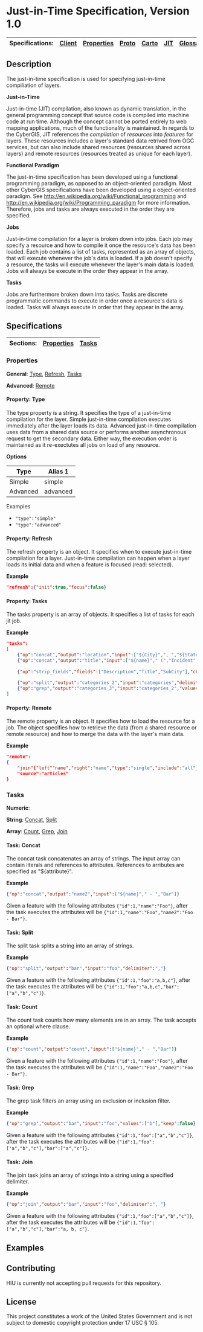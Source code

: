 Just-in-Time Specification, Version 1.0
================

| Specifications: | [Client](https://github.com/state-hiu/cybergis-client-spec/blob/master/1.0/README.md) | [Properties](https://github.com/state-hiu/cybergis-client-spec/blob/master/1.0/cybergis-client-spec-properties-1.0.md) | [Proto](https://github.com/state-hiu/cybergis-client-spec/blob/master/1.0/cybergis-client-spec-proto-1.0.md) | [Carto](https://github.com/state-hiu/cybergis-client-spec/blob/master/1.0/cybergis-client-spec-carto-1.0.md) | [JIT](https://github.com/state-hiu/cybergis-client-spec/blob/master/1.0/cybergis-client-spec-jit-1.0.md) | [Glossaries](https://github.com/state-hiu/cybergis-client-spec/blob/master/1.0/cybergis-client-spec-glossary-1.0.md) | [Bookmarks](https://github.com/state-hiu/cybergis-client-spec/blob/master/1.0/cybergis-client-spec-bookmarks-1.0.md) |
| ---- |  ---- |  ---- |  ---- |  ---- |  ---- |   ---- |   ---- |

## Description

The just-in-time specification is used for specifying just-in-time compiliation of layers.

**Just-in-Time**

Just-in-time (JIT) compilation, also known as dynamic translation, in the general programming concept that source code is compiled into machine code at run time.  Although the concept cannot be ported entirely to web mapping applications, much of the functionality is maintained.  In regards to the CyberGIS, JIT references the _compilation_ of _resources_ into _features_ for layers.  These resources includes a layer's standard data retrived from OGC services, but can also include shared resources (resources shared across layers) and remote resources (resources treated as unique for each layer).

**Functional Paradigm**

The just-in-time specification has been developed using a functional programming paradigm, as opposed to an object-oriented paradigm.  Most other CyberGIS specifications have been developed using a object-oriented paradigm.  See http://en.wikipedia.org/wiki/Functional_programming and http://en.wikipedia.org/wiki/Programming_paradigm for more information.  Therefore, jobs and tasks are always executed in the order they are specified.

**Jobs**

Just-in-time compilation for a layer is broken down into jobs.  Each job may specify a resource and how to compile it once the resource's data has been loaded.  Each job contains a list of tasks, represented as an array of objects, that will execute whenever the job's data is loaded.  If a job doesn't specify a resource, the tasks will execute whenever the layer's main data is loaded.  Jobs will always be execute in the order they appear in the array.

**Tasks**

Jobs are furthermore broken down into tasks.  Tasks are discrete programmatic commands to execute in order once a resource's data is loaded.  Tasks will always execute in order that they appear in the array.

## Specifications

| Sections: | [Properties](#properties) | [Tasks](#tasks) | 
| ---- |  ---- |  ---- |

### Properties

**General**: [Type](#type), [Refresh](#refresh), [Tasks](#tasks)

**Advanced**:  [Remote](#remote)

#### Property: Type

The type property is a string.  It specifies the type of a just-in-time compilation for the layer.  Simple just-in-time compilation executes immediately after the layer loads its data.  Advanced just-in-time compilation uses data from a shared data source or performs another asynchronous request to get the secondary data.  Either way, the execution order is maintained as it re-exectutes all jobs on load of any resource.

**Options**

| Type | Alias 1 | 
| ---- | ---- |
| Simple | simple |
| Advanced | advanced |

Examples

- `"type":"simple"`
- `"type":"advanced"`

#### Property: Refresh

The refresh property is an object.  It specifies when to execute just-in-time compilation for a layer.  Just-in-time compilation can happen when a layer loads its initial data and when a feature is focused (read: selected).

**Example**

```JSON
"refresh":{"init":true,"focus":false}
```

#### Property: Tasks

The tasks property is an array of objects.  It specifies a list of tasks for each jit job.

**Example**

```JSON
"tasks":
[
	{"op":"concat","output":"location","input":["${City}",", ","${State}"]},
	{"op":"concat","output":"title","input":["${name}"," (","Incident",")"]},
			
	{"op":"strip_fields","fields":["Description","Title","SubCity"],"characters":" '\t\n\""},
			
	{"op":"split","output":"categories_2","input":"categories","delimiter":","},
	{"op":"grep","output":"categories_3","input":"categories_2","values":["Extrajudicial Killing"],"keep":false}
]
```

#### Property: Remote

The remote property is an object.  It specifies how to load the resource for a job.  The object specifies how to retrieve the data (from a shared resource or remote resource) and how to merge the data with the layer's main data.

**Example**

```JSON
"remote":
{
	"join"{"left""name","right":"name","type":"single","include":"all"},
	"source":"articles"
}
```

### Tasks

**Numeric**:

**String**: [Concat](#task-concat), [Split](#task-split)

**Array**: [Count](#task-count), [Grep](#task-grep), [Join](#task-join)


#### Task: Concat

The concat task concatenates an array of strings.  The input array can contain literals and references to attributes.  References to arributes are specified as "${attribute}".

**Example**

```JSON
{"op":"concat","output":"name2","input":["${name}"," - ","Bar"]}
```
Given a feature with the following attributes `{"id":1,"name":"Foo"}`, after the task executes the attributes will be `{"id":1,"name":"Foo","name2":"Foo - Bar"}`.

#### Task: Split

The split task splits a string into an array of strings.

**Example**

```JSON
{"op":"split","output":"bar","input":"foo","delimiter":","}
```
Given a feature with the following attributes `{"id":1,"foo":"a,b,c"}`, after the task executes the attributes will be `{"id":1,"foo":"a,b,c","bar":["a","b","c"]}`.

#### Task: Count

The count task counts how many elements are in an array.  The task accepts an optional where clause.

**Example**

```JSON
{"op":"count","output":"count","input":["${name}"," - ","Bar"]}
```
Given a feature with the following attributes `{"id":1,"name":"Foo"}`, after the task executes the attributes will be `{"id":1,"name":"Foo","name2":"Foo - Bar"}`.

#### Task: Grep

The grep task filters an array using an exclusion or inclusion filter.

**Example**

```JSON
{"op":"grep","output":"bar","input":"foo","values":["b"],"keep":false}
```
Given a feature with the following attributes `{"id":1,"foo":["a","b","c"]}`, after the task executes the attributes will be `{"id":1,"foo":["a","b","c"],"bar":["a","c"]}`.

#### Task: Join

The join task joins an array of strings into a string using a specified delimiter.

**Example**

```JSON
{"op":"join","output":"bar","input":"foo","delimiter":", "}
```
Given a feature with the following attributes `{"id":1,"foo":["a","b","c"]}`, after the task executes the attributes will be `{"id":1,"foo":["a","b","c"],"bar":"a, b, c"}`.

## Examples

## Contributing

HIU is currently not accepting pull requests for this repository.

## License
This project constitutes a work of the United States Government and is not subject to domestic copyright protection under 17 USC § 105.
